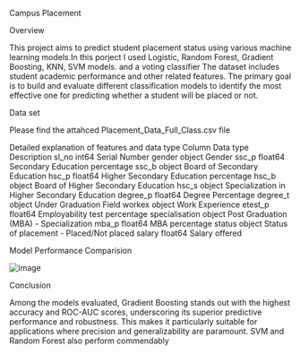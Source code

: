 Campus Placement

Overview


This project aims to predict student placement status using various machine learning models.In this porject I used Logistic, Random Forest, Gradient Boosting, KNN, SVM models. and a voting classifier The dataset includes student academic performance and other related features. The primary goal is to build and evaluate different classification models to identify the most effective one for predicting whether a student will be placed or not.

Data set

Please find the attahced Placement_Data_Full_Class.csv file 

Detailed explanation of features and data type
Column	Data type	Description
sl_no	          int64        	Serial Number
gender        	object	      Gender
ssc_p	          float64	      Secondary Education percentage
ssc_b          	object	      Board of Secondary Education
hsc_p	          float64      	Higher Secondary Education percentage
hsc_b      	    object	      Board of Higher Secondary Education
hsc_s      	    object	      Specialization in Higher Secondary Education
degree_p   	    float64      	Degree Percentage
degree_t  	    object	      Under Graduation Field
workex	        object	      Work Experience
etest_p	        float64	      Employability test percentage
specialisation	object	      Post Graduation (MBA) - Specialization
mba_p	          float64      	MBA percentage
status	        object	      Status of placement - Placed/Not placed
salary	        float64	      Salary offered

Model Performance Comparision

![image](https://github.com/Prince1004/Campus-Recruitment-Prediction/assets/142179221/1327aa9f-1902-4b58-b9e2-4b3a1087a7c8)

Conclusion

Among the models evaluated, Gradient Boosting stands out with the highest accuracy and ROC-AUC scores, underscoring its superior predictive performance and robustness. This makes it particularly suitable for applications where precision and generalizability are paramount. SVM and Random Forest also perform commendably


